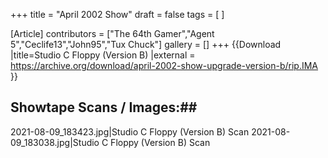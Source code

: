 +++
title = "April 2002 Show"
draft = false
tags = [ ]

[Article]
contributors = ["The 64th Gamer","Agent 5","Ceclife13","John95","Tux Chuck"]
gallery = []
+++
{{Download
|title=Studio C Floppy (Version B)
|external = https://archive.org/download/april-2002-show-upgrade-version-b/rip.IMA
}}

## Showtape Scans / Images:## 
<gallery>
2021-08-09_183423.jpg|Studio C Floppy (Version B) Scan
2021-08-09_183038.jpg|Studio C Floppy (Version B) Scan
</gallery>
